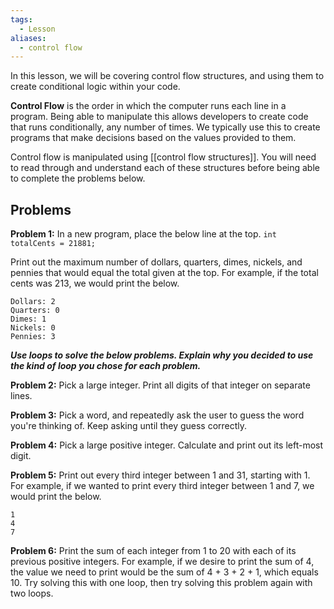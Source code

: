 ```yaml
---
tags:
  - Lesson
aliases:
  - control flow
---
```

In this lesson, we will be covering control flow structures, and using them to create conditional logic within your code.

**Control Flow** is the order in which the computer runs each line in a program. Being able to manipulate this allows developers to create code that runs conditionally, any number of times. We typically use this to create programs that make decisions based on the values provided to them.

Control flow is manipulated using [[control flow structures]]. You will need to read through and understand each of these structures before being able to complete the problems below.
## Problems

**Problem 1:**   In a new program, place the below line at the top.
`int totalCents = 21881;`

Print out the maximum number of dollars, quarters, dimes, nickels, and pennies that would equal the total given at the top. For example, if the total cents was 213, we would print the below.
```
Dollars: 2
Quarters: 0
Dimes: 1
Nickels: 0
Pennies: 3
```


***Use loops to solve the below problems. Explain why you decided to use the kind of loop you chose for each problem.***

**Problem 2:** Pick a large integer. Print all digits of that integer on separate lines.

**Problem 3:** Pick a word, and repeatedly ask the user to guess the word you're thinking of. Keep asking until they guess correctly.

**Problem 4:** Pick a large positive integer. Calculate and print out its left-most digit.

**Problem 5:** Print out every third integer between 1 and 31, starting with 1. For example, if we wanted to print every third integer between 1 and 7, we would print the below.
```
1
4
7
```

**Problem 6:** Print the sum of each integer from 1 to 20 with each of its previous positive integers. For example, if we desire to print the sum of 4, the value we need to print would be the sum of 4 + 3 + 2 + 1, which equals 10. Try solving this with one loop, then try solving this problem again with two loops.
